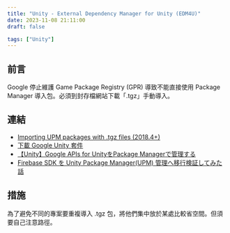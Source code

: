 ```yaml
---
title: "Unity - External Dependency Manager for Unity (EDM4U)"
date: 2023-11-08 21:11:00
draft: false

tags: ["Unity"]
---
```


## 前言
Google 停止維護 Game Package Registry (GPR) 導致不能直接使用 Package Manager 導入包。必須到封存檔網站下載「.tgz」手動導入。

## 連結
- [Importing UPM packages with .tgz files (2018.4+)](https://developers.google.com/unity/instructions#install-tgz)
- [下載 Google Unity 套件](https://developers.google.com/unity/archive?hl=zh-tw#firebase)
- [【Unity】Google APIs for UnityをPackage Managerで管理する](https://kingmo.jp/kumonos/unity-google-apis-for-unity-import-package-manager/)
- [Firebase SDK を Unity Package Manager(UPM) 管理へ移行検証してみた話](https://tech.sumzap.co.jp/entry/firebase-sdk-to-upm)

## 措施
為了避免不同的專案要重複導入 .tgz 包，將他們集中放於某處比較省空間。但須要自己注意路徑。